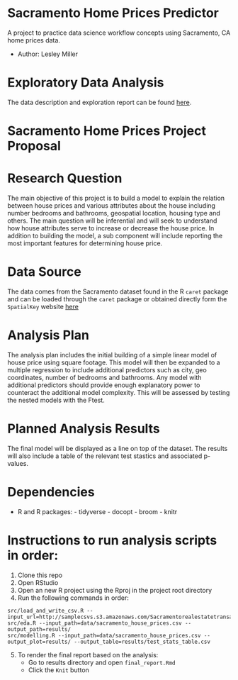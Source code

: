 # Sacramento Home Prices Predictor
A project to practice data science workflow concepts using Sacramento, CA home prices data. 
- Author: Lesley Miller

# Exploratory Data Analysis 
The data description and exploration report can be found [here](https://aromatic-toast.github.io/Sacramento_Home_Prices_Workflow/doc/eda.html).

# Sacramento Home Prices Project Proposal

# Research Question 
The main objective of this project is to build a model to explain the relation between house prices and various attributes about the house including number bedrooms and bathrooms, geospatial location, housing type and others. The main question will be inferential and will seek to understand how house attributes serve to increase or decrease the house price. In addition to building the model, a sub component will include reporting the most important features for determining house price. 

# Data Source 
The data comes from the Sacramento dataset found in the R `caret` package and can be loaded through the `caret` package or obtained directly form the `SpatialKey` website [here](https://support.spatialkey.com/spatialkey-sample-csv-data)

# Analysis Plan 
The analysis plan includes the initial building of a simple linear model of house price using square footage. This model will then be expanded to a multiple regression to include additional predictors such as city, geo coordinates, number of bedrooms and bathrooms. Any model with additional predictors should provide enough explanatory power to counteract the additional model complexity. This will be assessed by testing the nested models with the Ftest. 

# Planned Analysis Results
The final model will be displayed as a line on top of the dataset. The results will also include a table of the relevant test stastics and associated p-values. 

# Dependencies 
- R and R packages:
      - tidyverse
      - docopt
      - broom
      - knitr
      
# Instructions to run analysis scripts in order: 
1. Clone this repo
2. Open RStudio
3. Open an new R project using the Rproj in the project root directory
4. Run the following commands in order:
```
src/load_and_write_csv.R --input_url=http://samplecsvs.s3.amazonaws.com/Sacramentorealestatetransactions.csv
src/eda.R --input_path=data/sacramento_house_prices.csv --output_path=results/
src/modelling.R --input_path=data/sacramento_house_prices.csv --output_plot=results/ --output_table=results/test_stats_table.csv
```
5. To render the final report based on the analysis: 
      - Go to results directory and open `final_report.Rmd`
      - Click the `Knit` button


